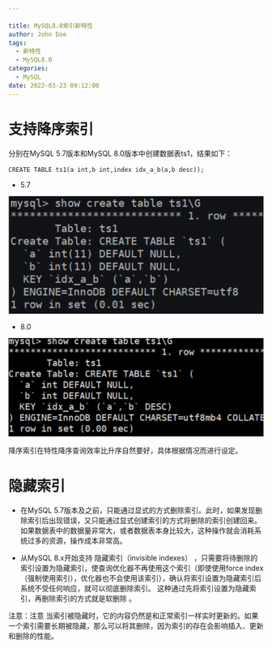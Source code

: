 ```yaml
---

title: MySQL8.0索引新特性
author: John Doe
tags:
  - 新特性
  - MySQL8.0
categories:
  - MySQL
date: 2022-03-23 09:12:00
---
```


# 支持降序索引
分别在MySQL 5.7版本和MySQL 8.0版本中创建数据表ts1，结果如下：

    CREATE TABLE ts1(a int,b int,index idx_a_b(a,b desc));

- 5.7

 ![upload successful](../images/pasted-166.png)
 
- 8.0
 
 ![upload successful](../images/pasted-167.png)
 
降序索引在特性降序查询效率比升序自然要好，具体根据情况而进行设定。

# 隐藏索引
- 在MySQL 5.7版本及之前，只能通过显式的方式删除索引。此时，如果发现删除索引后出现错误，又只能通过显式创建索引的方式将删除的索引创建回来。如果数据表中的数据量非常大，或者数据表本身比较大，这种操作就会消耗系统过多的资源，操作成本非常高。

- 从MySQL 8.x开始支持 隐藏索引（invisible indexes） ，只需要将待删除的索引设置为隐藏索引，使查询优化器不再使用这个索引（即使使用force index（强制使用索引），优化器也不会使用该索引），确认将索引设置为隐藏索引后系统不受任何响应，就可以彻底删除索引。 这种通过先将索引设置为隐藏索引，再删除索引的方式就是软删除 。

注意：注意 当索引被隐藏时，它的内容仍然是和正常索引一样实时更新的。如果一个索引需要长期被隐藏，那么可以将其删除，因为索引的存在会影响插入、更新和删除的性能。